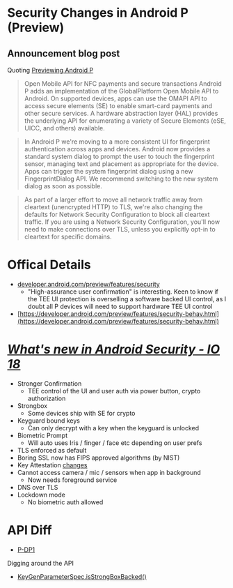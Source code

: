 # Security Changes in Android P (Preview)

## Announcement blog post

Quoting [Previewing Android P](https://android-developers.googleblog.com/2018/03/previewing-android-p.html)

> Open Mobile API for NFC payments and secure transactions
> Android P adds an implementation of the GlobalPlatform Open Mobile API to Android. On supported devices, apps can use the OMAPI API to access secure elements (SE) to enable smart-card payments and other secure services. A hardware abstraction layer (HAL) provides the underlying API for enumerating a variety of Secure Elements (eSE, UICC, and others) available.

> In Android P we're moving to a more consistent UI for fingerprint authentication across apps and devices. Android now provides a standard system dialog to prompt the user to touch the fingerprint sensor, managing text and placement as appropriate for the device. Apps can trigger the system fingerprint dialog using a new FingerprintDialog API. We recommend switching to the new system dialog as soon as possible.

> As part of a larger effort to move all network traffic away from cleartext (unencrypted HTTP) to TLS, we're also changing the defaults for Network Security Configuration to block all cleartext traffic. If you are using a Network Security Configuration, you'll now need to make connections over TLS, unless you explicitly opt-in to cleartext for specific domains.

# Offical Details

- [developer.android.com/preview/features/security](https://developer.android.com/preview/features/security.html#hardware-security-module)
  - "High-assurance user confirmation" is interesting. Keen to know if the TEE UI protection is overselling a software backed UI control, as I doubt all P devices will need to support hardware TEE UI control
- [https://developer.android.com/preview/features/security-behav.html](https://developer.android.com/preview/features/security-behav.html)

# [_What's new in Android Security - IO 18_](https://youtu.be/r54roADX2MI)
  - Stronger Confirmation
    - TEE control of the UI and user auth via power button, crypto authorization
  - Strongbox 
    - Some devices ship with SE for crypto
  - Keyguard bound keys
    - Can only decrypt with a key when the keyguard is unlocked
  - Biometric Prompt
    - Will auto uses Iris / finger / face etc depending on user prefs
  - TLS enforced as default
  - Boring SSL now has FIPS approved algorithms (by NIST)
  - Key Attestation [changes](https://github.com/doridori/Android-Security-Reference/blob/master/framework/key_attestation.md)
  - Cannot access camera / mic / sensors when app in background
    - Now needs foreground service
  - DNS over TLS
  - Lockdown mode
    - No biometric auth allowed
    

# API Diff

- [P-DP1](https://developer.android.com/sdk/api_diff/p-dp1/changes.html)

Digging around the API

- [KeyGenParameterSpec.isStrongBoxBacked()](https://developer.android.com/reference/android/security/keystore/KeyGenParameterSpec.html#isStrongBoxBacked())
